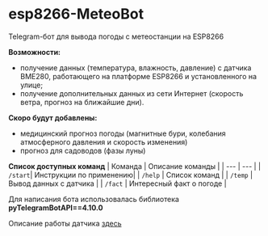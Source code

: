 # esp8266-MeteoBot
Telegram-бот для вывода погоды с метеостанции на ESP8266

**Возможности:**
- получение данных (температура, влажность, давление) с датчика BME280, работающего на платформе ESP8266 и установленного на улице;
- получение дополнительных данных из сети Интернет (скорость ветра, прогноз на ближайшие дни).

**Скоро будут добавлены:**
- медицинский прогноз погоды (магнитные бури, колебания атмосферного давления и скорость изменения)
- прогноз для садоводов (фазы луны)


**Список доступных команд**
| Команда | Описание команды |
| --- | --- |
| `/start`| Инструкции по применению|
| `/help` | Список команд |
| `/temp` | Вывод данных с датчика |
| `/fact` | Интересный факт о погоде |

Для написания бота использовалась библиотека **pyTelegramBotAPI==4.10.0**

Описание работы датчика [здесь](src/ESP_BME280_OLED/README.md)
